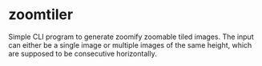 # zoomtiler

Simple CLI program to generate zoomify zoomable tiled images.
The input can either be a single image or multiple images of the same height, which are supposed to be consecutive horizontally.
